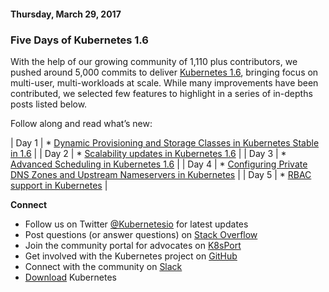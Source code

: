 #### Thursday, March 29, 2017 
### Five Days of Kubernetes 1.6 
  

  
With the help of our growing community of 1,110 plus contributors, we pushed around 5,000 commits to deliver [Kubernetes 1.6](http://blog.kubernetes.io/2017/03/kubernetes-1.6-multi-user-multi-workloads-at-scale.html), bringing focus on multi-user, multi-workloads at scale. While many improvements have been contributed, we selected few features to highlight in a series of in-depths posts listed below.&nbsp;  
  
Follow along and read what’s new:  
  

| 
Day 1
 | 
\* [Dynamic Provisioning and Storage Classes in Kubernetes Stable in 1.6](http://blog.kubernetes.io/2017/03/dynamic-provisioning-and-storage-classes-kubernetes.html)
 |
| 
Day 2
 | 
\* [Scalability updates in Kubernetes 1.6](http://blog.kubernetes.io/2017/03/scalability-updates-in-kubernetes-1.6.html)
 |
| 
Day 3
 | 
\* [Advanced Scheduling in Kubernetes 1.6](http://blog.kubernetes.io/2017/03/advanced-scheduling-in-kubernetes.html)
 |
| 
Day 4
 | 
\* [Configuring Private DNS Zones and Upstream Nameservers in Kubernetes](http://blog.kubernetes.io/2017/04/configuring-private-dns-zones-upstream-nameservers-kubernetes.html)
 |
| 
Day 5
 | 
\* [RBAC support in Kubernetes](http://blog.kubernetes.io/2017/04/rbac-support-in-kubernetes.html)
 |

  

**Connect**

- Follow us on Twitter&nbsp;[@Kubernetesio](https://twitter.com/kubernetesio) for latest updates
- Post questions (or answer questions) on&nbsp;[Stack Overflow](http://stackoverflow.com/questions/tagged/kubernetes) 
- Join the community portal for advocates on&nbsp;[K8sPort](http://k8sport.org/)
- Get involved with the Kubernetes project on&nbsp;[GitHub](https://github.com/kubernetes/kubernetes) 
- Connect with the community on&nbsp;[Slack](http://slack.k8s.io/)
- [Download](http://get.k8s.io/) Kubernetes
  

  
